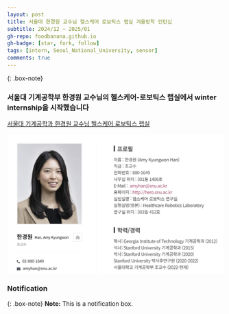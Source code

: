 ```yaml
---
layout: post
title: 서울대 한경원 교수님 헬스케어 로보틱스 랩실 겨울방학 인턴십
subtitle: 2024/12 ~ 2025/01
gh-repo: foodbanana.github.io
gh-badge: [star, fork, follow]
tags: [intern, Seoul_National_University, sensor]
comments: true
---
```


{: .box-note}
### 서울대 기계공학부 **한경원 교수님**의 헬스케어-로보틱스 랩실에서 winter internship을 시작했습니다  





[서울대 기계공학과 한경원 교수님 헬스케어 로보틱스 랩실](https://hero.snu.ac.kr/)

![한경원 교수님](assets/img/Prof_Han.jpg)




### Notification

{: .box-note}
**Note:** This is a notification box.

